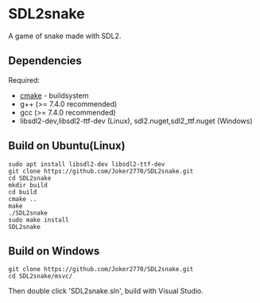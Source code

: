 # SDL2snake
A game of snake made with SDL2. 

## Dependencies
Required:
* [cmake](http://www.cmake.org) - buildsystem
* g++ (>= 7.4.0 recommended)
* gcc (>= 7.4.0 recommended)
* libsdl2-dev,libsdl2-ttf-dev (Linux), sdl2.nuget,sdl2_ttf.nuget (Windows)

## Build on Ubuntu(Linux)
~~~
sudo apt install libsdl2-dev libsdl2-ttf-dev
git clone https://github.com/Joker2770/SDL2snake.git
cd SDL2snake
mkdir build
cd build
cmake ..
make
./SDL2snake
sudo make install
SDL2snake
~~~

## Build on Windows
~~~
git clone https://github.com/Joker2770/SDL2snake.git
cd SDL2snake/msvc/
~~~
Then double click 'SDL2snake.sln', build with Visual Studio.


